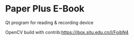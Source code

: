 # Paper Plus E-Book

Qt program for reading & recording device

OpenCV build with contrib:https://jbox.sjtu.edu.cn/l/FoibN4